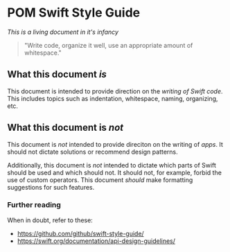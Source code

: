 # POM Swift Style Guide

_This is a living document in it's infancy_

> "Write code, organize it well, use an appropriate amount of whitespace."

## What this document _is_

This document is intended to provide direction on the _writing of Swift code_. This includes topics such as indentation, whitespace, naming, organizing, etc.

## What this document is _not_

This document is _not_ intended to provide direciton on the writing of _apps_. It should not dictate solutions or recommend design patterns.

Additionally, this document is _not_ intended to dictate which parts of Swift should be used and which should not. It should not, for example, forbid the use of custom operators. This document _should_ make formatting suggestions for such features.

### Further reading

When in doubt, refer to these:

* https://github.com/github/swift-style-guide/
* https://swift.org/documentation/api-design-guidelines/
